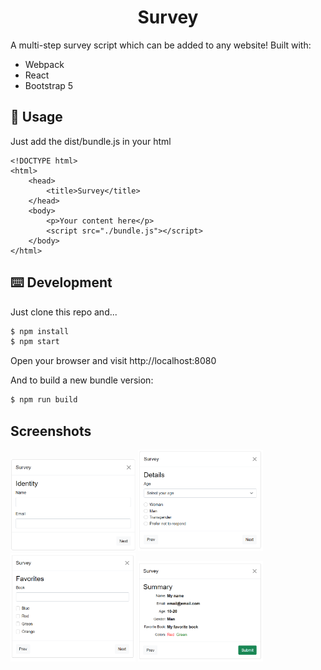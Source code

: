 <h1 align="center">Survey</h1>

<div>

A multi-step survey script which can be added to any website!
Built with:

- Webpack
- React
- Bootstrap 5



## 🔨 Usage

Just add the dist/bundle.js in your html

```
<!DOCTYPE html>
<html>
	<head>
		<title>Survey</title>
	</head>
	<body>
		<p>Your content here</p>
		<script src="./bundle.js"></script>
	</body>
</html>
```

## ⌨️ Development

Just clone this repo and...

```bash
$ npm install
$ npm start
```

Open your browser and visit http://localhost:8080

And to build a new bundle version:

```bash
$ npm run build
```

## Screenshots
<img width="200" src="screenshots/identity.png">
<img width="200" src="screenshots/details.png">
<img width="200" src="screenshots/favorites.png">
<img width="200" src="screenshots/summary.png">
